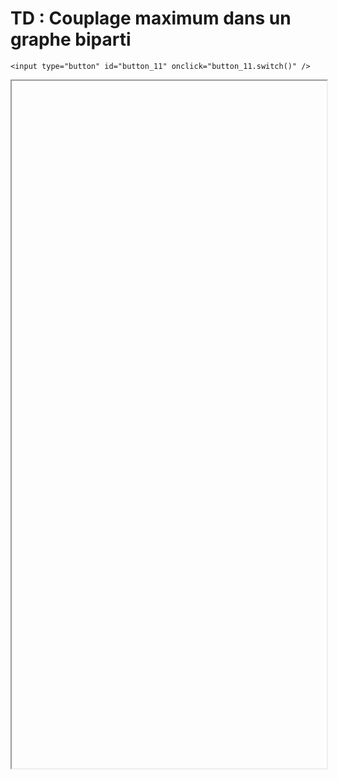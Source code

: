 # TD : Couplage maximum dans un graphe biparti

<script>
    $(function() {
        document.getElementById("main-content").style.maxWidth = "90%";
        button_11 = button_cor(
            'https://raw.githubusercontent.com/fortierq/cours/main/graphe/couplage/td/td_couplage.pdf',
            '11',
            'button_11'
        );
    });
</script>

```{margin}
<input type="button" id="button_11" onclick="button_11.switch()" />
```

<iframe id="11" height=1100 width=100% allowfullscreen></iframe>
